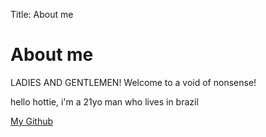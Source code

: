 Title: About me

# About me

LADIES AND GENTLEMEN! Welcome to a void of nonsense!

hello hottie, i'm a 21yo man who lives in brazil

[My Github](https://github.com/kamuridesu/)